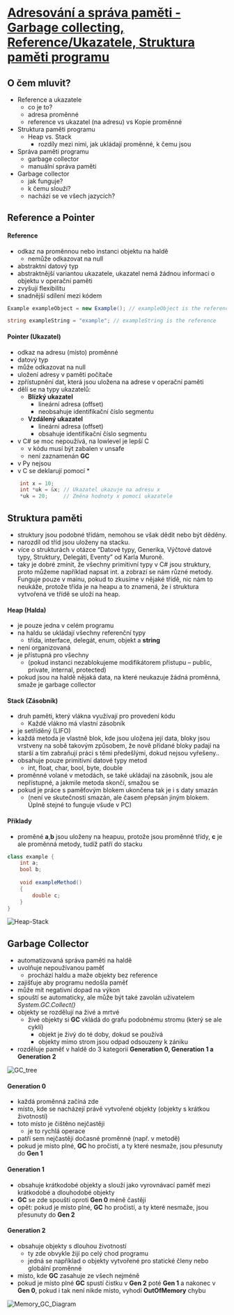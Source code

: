 # [Adresování a správa paměti - Garbage collecting, Reference/Ukazatele, Struktura paměti programu](https://youtu.be/zhQXxuwxqek?si=Eietvsgz-LvIm1e4)
## **O čem mluvit?**
- Reference a ukazatele
   - co je to?
   - adresa proměnné
   - reference vs ukazatel (na adresu) vs Kopie proměnné
- Struktura paměti programu
     - Heap vs. Stack
	     - rozdíly mezi nimi, jak ukládají proměnné, k čemu jsou
- Správa paměti programu
   - garbage collector
   - manuální správa paměti   
- Garbage collector 
    - jak funguje?
    - k čemu slouží?
    - nachází se ve všech jazycích?
## Reference a Pointer
#### Reference 
- odkaz na proměnnou nebo instanci objektu na haldě
	- nemůže odkazovat na null
- abstraktní datový typ
- abstraktnější variantou ukazatele, ukazatel nemá žádnou informaci o objektu v operační paměti
- zvyšují flexibilitu
- snadnější sdílení mezi kódem
```csharp
Example exampleObject = new Example(); // exampleObject is the reference

string exampleString = "example"; // exampleString is the reference
```
#### Pointer (Ukazatel)
- odkaz na adresu (místo) proměnné
- datový typ
- může odkazovat na null
- uložení adresy v paměti počítače
- zpřístupnění dat, která jsou uložena na adrese v operační paměti
- dělí se na typy ukazatelů:
	- **Blízký ukazatel**
		- lineární adresa (offset)
		- neobsahuje identifikační číslo segmentu
	- **Vzdálený ukazatel**
		- lineární adresa (offset)
		- obsahuje identifikační číslo segmentu
- v C# se moc nepoužívá, na lowlevel je lepší C
	- v kódu musí být zabalen v unsafe
	- není zaznamenán **GC**
- v Py nejsou
- v C se deklarují pomocí *
```c
	int x = 10;
	int *uk = &x; // Ukazatel ukazuje na adresu x
	*uk = 20;     // Změna hodnoty x pomocí ukazatele
```
## Struktura paměti
- struktury jsou podobné třídám, nemohou se však dědit nebo být děděny.
- narozdíl od tříd jsou uloženy na stacku.
- více o strukturách v otázce “Datové typy, Generika, Výčtové datové typy, Struktury, Delegáti, Eventy” od Karla Muroně.
- taky je dobré zmínit, že všechny primitivní typy v C# jsou struktury, proto můžeme například napsat int. a zobrazí se nám různé metody. Funguje pouze v mainu, pokud to zkusíme v nějaké třídě, nic nám to neukáže, protože třída je na heapu a to znamená, že i struktura vytvořená ve třídě se uloží na heap.
#### Heap (Halda)
- je pouze jedna v celém programu
- na haldu se ukládají všechny referenční typy 
	- třída, interface, delegát, enum, objekt a **string**
- není organizovaná
- je přístupná pro všechny
	- (pokud instanci nezablokujeme modifikátorem přístupu – public, private, internal, protected)
- pokud jsou na haldě nějaká data, na které neukazuje žádná proměnná, smaže je garbage collector
#### Stack (Zásobník)
- druh paměti, který vlákna využívají pro provedení kódu
	- Každé vlákno má vlastní zásobník
- je setříděný (LIFO)
- každá metoda je vlastně blok, kde jsou uložena její data, bloky jsou vrstveny na sobě takovým způsobem, že nově přidané bloky padají na starší a tím zabraňují práci s těmi předešlými, dokud nejsou vyřešeny..
- obsahuje pouze primitivní datové typy metod
	- int, float, char, bool, byte, double
- proměnné volané v metodách, se také ukládají na zásobník, jsou ale nepřístupné, a jakmile metoda skončí, smažou se
- pokud je práce s paměťovým blokem ukončena tak je i s daty smazán 
	- (není ve skutečnosti smazán, ale časem přepsán jiným blokem. Úplně stejné to funguje všude v PC)
#### Příklady
- proměné **a**,**b** jsou uloženy na heapuu, protože jsou proměnné třídy, **c** je ale proměnná metody, tudíž patří do stacku
```csharp
class example {
	int a;
	bool b;
	
	void exampleMethod()
	{
		double c;
	}
}
```

![Heap-Stack](../images/01_heap.png)
## Garbage Collector
- automatizovaná správa paměti na haldě
- uvolňuje nepoužívanou paměť
	- prochází haldu a maže objekty bez reference
- zajišťuje aby programu nedošla paměť
- může mít negativní dopad na výkon
- spouští se automaticky, ale může být také zavolán uživatelem *System.GC.Collect()*
- objekty se rozdělují na živé a mrtvé
	- živé objekty si **GC** vkládá do grafu podobnému stromu (který se ale cyklí)
		- objekt je živý do té doby, dokud se používá
		- objekty mimo strom jsou odpad odsouzeny k zániku
- rozděluje paměť v haldě do 3 kategorií **Generation 0, Generation 1 a Generation 2**

![GC_tree](../images/01_gc1.png)
#### Generation 0
- každá proměnná začíná zde
- místo, kde se nacházejí právě vytvořené objekty (objekty s krátkou životností)
- toto místo je čištěno nejčastěji
	- je to rychlá operace
- patří sem nejčastěji dočasné proměnné (např. v metodě)
- pokud je místo plné, **GC** ho pročistí, a ty které nesmaže, jsou přesunuty do **Gen 1**
#### Generation 1
- obsahuje krátkodobé objekty a slouží jako vyrovnávací paměť mezi krátkodobé a dlouhodobé objekty
- **GC** se zde spouští oproti **Gen 0** méně častěji
- opět: pokud je místo plné, **GC** ho pročistí, a ty které nesmaže, jsou přesunuty do **Gen 2**
#### Generation 2
- obsahuje objekty s dlouhou životností
	- ty zde obvykle žijí po celý chod programu
	- jedná se například o objekty vytvořené pro statické členy nebo globální proměnné
- místo, kde **GC** zasahuje ze všech nejméně
- pokud je místo plné **GC** spustí čistku v **Gen 2** poté **Gen 1** a nakonec v **Gen 0**, pokud i tak není nikde místo, vyhodí **OutOfMemory** chybu

![Memory_GC_Diagram](../images/01_gc2.png)